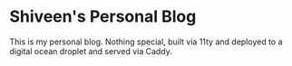# Shiveen's Personal Blog

This is my personal blog. Nothing special, built via 11ty and deployed to a digital ocean droplet
and served via Caddy.
